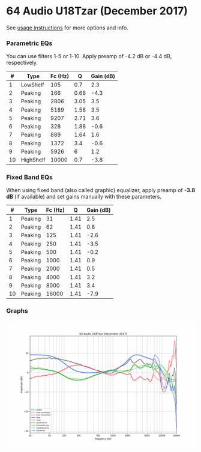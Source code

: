 # 64 Audio U18Tzar (December 2017)
See [usage instructions](https://github.com/jaakkopasanen/AutoEq#usage) for more options and info.

### Parametric EQs
You can use filters 1-5 or 1-10. Apply preamp of -4.2 dB or -4.4 dB, respectively.

|   # | Type      |   Fc (Hz) |    Q |   Gain (dB) |
|-----|-----------|-----------|------|-------------|
|   1 | LowShelf  |       105 | 0.7  |         2.3 |
|   2 | Peaking   |       166 | 0.68 |        -4.3 |
|   3 | Peaking   |      2806 | 3.05 |         3.5 |
|   4 | Peaking   |      5189 | 1.58 |         3.5 |
|   5 | Peaking   |      9207 | 2.71 |         3.6 |
|   6 | Peaking   |       328 | 1.88 |        -0.6 |
|   7 | Peaking   |       889 | 1.64 |         1.6 |
|   8 | Peaking   |      1372 | 3.4  |        -0.6 |
|   9 | Peaking   |      5926 | 6    |         1.2 |
|  10 | HighShelf |     10000 | 0.7  |        -3.8 |

### Fixed Band EQs
When using fixed band (also called graphic) equalizer, apply preamp of **-3.8 dB** (if available) and set gains manually with these parameters.

|   # | Type    |   Fc (Hz) |    Q |   Gain (dB) |
|-----|---------|-----------|------|-------------|
|   1 | Peaking |        31 | 1.41 |         2.5 |
|   2 | Peaking |        62 | 1.41 |         0.8 |
|   3 | Peaking |       125 | 1.41 |        -2.6 |
|   4 | Peaking |       250 | 1.41 |        -3.5 |
|   5 | Peaking |       500 | 1.41 |        -0.2 |
|   6 | Peaking |      1000 | 1.41 |         0.9 |
|   7 | Peaking |      2000 | 1.41 |         0.5 |
|   8 | Peaking |      4000 | 1.41 |         3.2 |
|   9 | Peaking |      8000 | 1.41 |         3.4 |
|  10 | Peaking |     16000 | 1.41 |        -7.9 |

### Graphs
![](./64%20Audio%20U18Tzar%20(December%202017).png)
